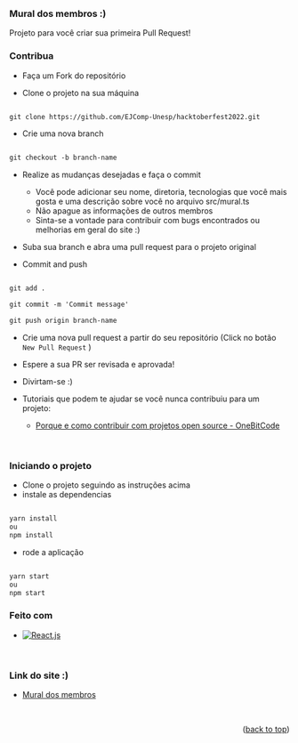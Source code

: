<a name="readme-top"></a>

<br />

<div align="left">

<h3 align="left">Mural dos membros :) </h3>

Projeto para você criar sua primeira Pull Request! 


<p align="left">

###  Contribua
* Faça um Fork do repositório

* Clone o projeto na sua máquina

```markdown

git clone https://github.com/EJComp-Unesp/hacktoberfest2022.git

```

* Crie uma nova branch

```markdown

git checkout -b branch-name

```

* Realize as mudanças desejadas e faça o commit
	* Você pode adicionar seu nome, diretoria, tecnologias que você mais gosta e uma descrição sobre você no arquivo src/mural.ts
	* Não apague as informações de outros membros
	* Sinta-se a vontade para contribuir com bugs encontrados ou melhorias em geral do site :) 
* Suba sua branch e abra uma pull request para o projeto original 

* Commit and push

```markdown

git add .

git commit -m 'Commit message'

git push origin branch-name

```

* Crie uma nova pull request a partir do seu repositório (Click no botão `New Pull Request` )

* Espere a sua PR ser revisada e aprovada!

* Divirtam-se :)

* Tutoriais que podem te ajudar se você nunca contribuiu para um projeto:
	*  [Porque e como contribuir com projetos open source - OneBitCode][onebitcode-url]

<br />

### Iniciando o projeto 
* Clone o projeto seguindo as instruções acima 
* instale as dependencias 

```markdown

yarn install 
ou 
npm install

```

* rode a aplicação 

```markdown

yarn start 
ou 
npm start

```

### Feito com

* [![React.js][React.js]][React.js-url]

<br />

###  Link do site :)

* [Mural dos membros][projeto-url]

<br />

<p align="right">(<a href="#readme-top">back to top</a>)</p>

<!-- MARKDOWN LINKS & IMAGES -->

[linkedin-shield]: https://img.shields.io/badge/-LinkedIn-black.svg?style=for-the-badge&logo=linkedin&colorB=555

[linkedin-url]: https://linkedin.com/in/karoldm

[React.js]: https://img.shields.io/badge/react-%2320232a.svg?style=for-the-badge&logo=react&logoColor=%2361DAFB

[React.js-url]: https://pt-br.reactjs.org/

[projeto-url]: https://ejcomp-unesp.github.io/hacktoberfest2022/

[onebitcode-url]: https://onebitcode.com/projetos-open-source/